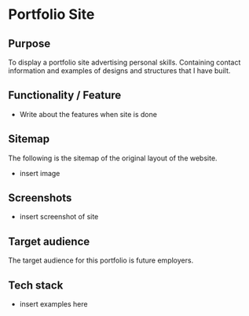 # Portfolio Site

## Purpose
To display a portfolio site advertising personal skills. Containing contact information and examples of designs and structures that I have built.

## Functionality / Feature
- Write about the features when site is done

## Sitemap
The following is the sitemap of the original layout of the website.

- insert image

## Screenshots
- insert screenshot of site

## Target audience
The target audience for this portfolio is future employers.

## Tech stack
- insert examples here
